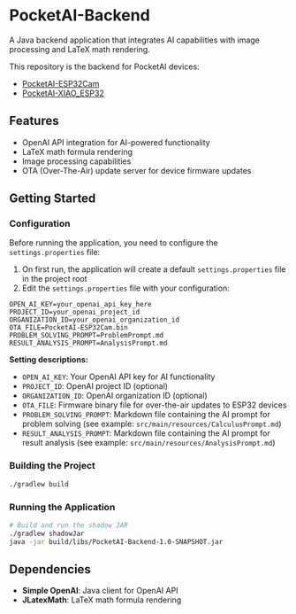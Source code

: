 # PocketAI-Backend

A Java backend application that integrates AI capabilities with image processing and LaTeX math rendering.

This repository is the backend for PocketAI devices:
- [PocketAI-ESP32Cam](https://github.com/WavJaby/PocketAI-ESP32Cam)
- [PocketAI-XIAO_ESP32](https://github.com/WavJaby/PocketAI-XIAO_ESP32)

## Features

- OpenAI API integration for AI-powered functionality
- LaTeX math formula rendering
- Image processing capabilities
- OTA (Over-The-Air) update server for device firmware updates

## Getting Started

### Configuration

Before running the application, you need to configure the `settings.properties` file:

1. On first run, the application will create a default `settings.properties` file in the project root
2. Edit the `settings.properties` file with your configuration:

```properties
OPEN_AI_KEY=your_openai_api_key_here
PROJECT_ID=your_openai_project_id
ORGANIZATION_ID=your_openai_organization_id
OTA_FILE=PocketAI-ESP32Cam.bin
PROBLEM_SOLVING_PROMPT=ProblemPrompt.md
RESULT_ANALYSIS_PROMPT=AnalysisPrompt.md
```

**Setting descriptions:**
- `OPEN_AI_KEY`: Your OpenAI API key for AI functionality
- `PROJECT_ID`: OpenAI project ID (optional)
- `ORGANIZATION_ID`: OpenAI organization ID (optional)
- `OTA_FILE`: Firmware binary file for over-the-air updates to ESP32 devices
- `PROBLEM_SOLVING_PROMPT`: Markdown file containing the AI prompt for problem solving (see example: `src/main/resources/CalculusPrompt.md`)
- `RESULT_ANALYSIS_PROMPT`: Markdown file containing the AI prompt for result analysis (see example: `src/main/resources/AnalysisPrompt.md`)

### Building the Project

```bash
./gradlew build
```

### Running the Application

```bash
# Build and run the shadow JAR
./gradlew shadowJar
java -jar build/libs/PocketAI-Backend-1.0-SNAPSHOT.jar
```

## Dependencies

- **Simple OpenAI**: Java client for OpenAI API
- **JLatexMath**: LaTeX math formula rendering